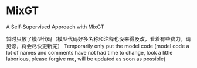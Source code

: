 # MixGT
A Self-Supervised Approach with MixGT





暂时只放了模型代码（模型代码好多名称和注释也没来得及改，看着有些费力，请见谅，将会尽快更新完）
Temporarily only put the model code (model code a lot of names and comments have not had time to change, look a little laborious, please forgive me, will be updated as soon as possible)
